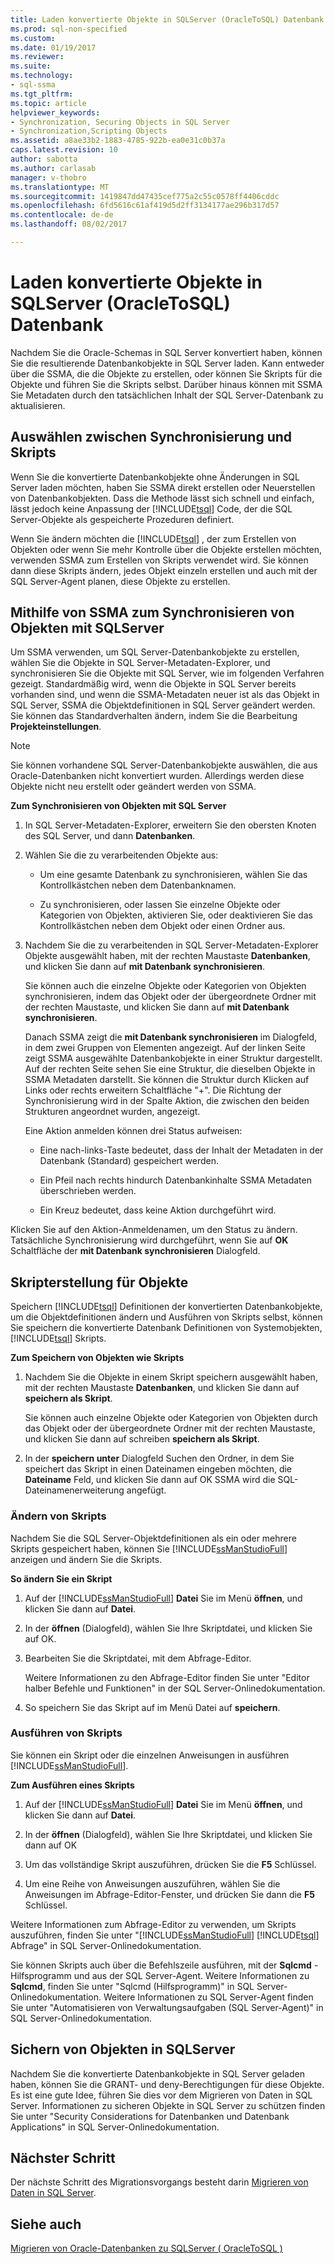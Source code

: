 ```yaml
---
title: Laden konvertierte Objekte in SQLServer (OracleToSQL) Datenbank | Microsoft Docs
ms.prod: sql-non-specified
ms.custom: 
ms.date: 01/19/2017
ms.reviewer: 
ms.suite: 
ms.technology:
- sql-ssma
ms.tgt_pltfrm: 
ms.topic: article
helpviewer_keywords:
- Synchronization, Securing Objects in SQL Server
- Synchronization,Scripting Objects
ms.assetid: a8ae33b2-1883-4785-922b-ea0e31c0b37a
caps.latest.revision: 10
author: sabotta
ms.author: carlasab
manager: v-thobro
ms.translationtype: MT
ms.sourcegitcommit: 1419847dd47435cef775a2c55c0578ff4406cddc
ms.openlocfilehash: 6fd5616c61af419d5d2ff3134177ae296b317d57
ms.contentlocale: de-de
ms.lasthandoff: 08/02/2017

---
```

# <a name="loading-converted-database-objects-into-sql-server-oracletosql"></a>Laden konvertierte Objekte in SQLServer (OracleToSQL) Datenbank
Nachdem Sie die Oracle-Schemas in SQL Server konvertiert haben, können Sie die resultierende Datenbankobjekte in SQL Server laden. Kann entweder über die SSMA, die die Objekte zu erstellen, oder können Sie Skripts für die Objekte und führen Sie die Skripts selbst. Darüber hinaus können mit SSMA Sie Metadaten durch den tatsächlichen Inhalt der SQL Server-Datenbank zu aktualisieren.  
  
## <a name="choosing-between-synchronization-and-scripts"></a>Auswählen zwischen Synchronisierung und Skripts  
Wenn Sie die konvertierte Datenbankobjekte ohne Änderungen in SQL Server laden möchten, haben Sie SSMA direkt erstellen oder Neuerstellen von Datenbankobjekten. Dass die Methode lässt sich schnell und einfach, lässt jedoch keine Anpassung der [!INCLUDE[tsql](../../includes/tsql_md.md)] Code, der die SQL Server-Objekte als gespeicherte Prozeduren definiert.  
  
Wenn Sie ändern möchten die [!INCLUDE[tsql](../../includes/tsql_md.md)] , der zum Erstellen von Objekten oder wenn Sie mehr Kontrolle über die Objekte erstellen möchten, verwenden SSMA zum Erstellen von Skripts verwendet wird. Sie können dann diese Skripts ändern, jedes Objekt einzeln erstellen und auch mit der SQL Server-Agent planen, diese Objekte zu erstellen.  
  
## <a name="using-ssma-to-synchronize-objects-with-sql-server"></a>Mithilfe von SSMA zum Synchronisieren von Objekten mit SQLServer  
Um SSMA verwenden, um SQL Server-Datenbankobjekte zu erstellen, wählen Sie die Objekte in SQL Server-Metadaten-Explorer, und synchronisieren Sie die Objekte mit SQL Server, wie im folgenden Verfahren gezeigt. Standardmäßig wird, wenn die Objekte in SQL Server bereits vorhanden sind, und wenn die SSMA-Metadaten neuer ist als das Objekt in SQL Server, SSMA die Objektdefinitionen in SQL Server geändert werden. Sie können das Standardverhalten ändern, indem Sie die Bearbeitung **Projekteinstellungen**.  
  
> [!NOTE]  
> Sie können vorhandene SQL Server-Datenbankobjekte auswählen, die aus Oracle-Datenbanken nicht konvertiert wurden. Allerdings werden diese Objekte nicht neu erstellt oder geändert werden von SSMA.  
  
**Zum Synchronisieren von Objekten mit SQL Server**  
  
1.  In SQL Server-Metadaten-Explorer, erweitern Sie den obersten Knoten des SQL Server, und dann **Datenbanken**.  
  
2.  Wählen Sie die zu verarbeitenden Objekte aus:  
  
    -   Um eine gesamte Datenbank zu synchronisieren, wählen Sie das Kontrollkästchen neben dem Datenbanknamen.  
  
    -   Zu synchronisieren, oder lassen Sie einzelne Objekte oder Kategorien von Objekten, aktivieren Sie, oder deaktivieren Sie das Kontrollkästchen neben dem Objekt oder einen Ordner aus.  
  
3.  Nachdem Sie die zu verarbeitenden in SQL Server-Metadaten-Explorer Objekte ausgewählt haben, mit der rechten Maustaste **Datenbanken**, und klicken Sie dann auf **mit Datenbank synchronisieren**.  
  
    Sie können auch die einzelne Objekte oder Kategorien von Objekten synchronisieren, indem das Objekt oder der übergeordnete Ordner mit der rechten Maustaste, und klicken Sie dann auf **mit Datenbank synchronisieren**.  
  
    Danach SSMA zeigt die **mit Datenbank synchronisieren** im Dialogfeld, in dem zwei Gruppen von Elementen angezeigt. Auf der linken Seite zeigt SSMA ausgewählte Datenbankobjekte in einer Struktur dargestellt. Auf der rechten Seite sehen Sie eine Struktur, die dieselben Objekte in SSMA Metadaten darstellt. Sie können die Struktur durch Klicken auf Links oder rechts erweitern Schaltfläche "+". Die Richtung der Synchronisierung wird in der Spalte Aktion, die zwischen den beiden Strukturen angeordnet wurden, angezeigt.  
  
    Eine Aktion anmelden können drei Status aufweisen:  
  
    -   Eine nach-links-Taste bedeutet, dass der Inhalt der Metadaten in der Datenbank (Standard) gespeichert werden.  
  
    -   Ein Pfeil nach rechts hindurch Datenbankinhalte SSMA Metadaten überschrieben werden.  
  
    -   Ein Kreuz bedeutet, dass keine Aktion durchgeführt wird.  
  
Klicken Sie auf den Aktion-Anmeldenamen, um den Status zu ändern. Tatsächliche Synchronisierung wird durchgeführt, wenn Sie auf **OK** Schaltfläche der **mit Datenbank synchronisieren** Dialogfeld.  
  
## <a name="scripting-objects"></a>Skripterstellung für Objekte  
Speichern [!INCLUDE[tsql](../../includes/tsql_md.md)] Definitionen der konvertierten Datenbankobjekte, um die Objektdefinitionen ändern und Ausführen von Skripts selbst, können Sie speichern die konvertierte Datenbank Definitionen von Systemobjekten, [!INCLUDE[tsql](../../includes/tsql_md.md)] Skripts.  
  
**Zum Speichern von Objekten wie Skripts**  
  
1.  Nachdem Sie die Objekte in einem Skript speichern ausgewählt haben, mit der rechten Maustaste **Datenbanken**, und klicken Sie dann auf **speichern als Skript**.  
  
    Sie können auch einzelne Objekte oder Kategorien von Objekten durch das Objekt oder der übergeordnete Ordner mit der rechten Maustaste, und klicken Sie dann auf schreiben **speichern als Skript**.  
  
2.  In der **speichern unter** Dialogfeld Suchen den Ordner, in dem Sie speichert das Skript in einen Dateinamen eingeben möchten, die **Dateiname** Feld, und klicken Sie dann auf OK SSMA wird die SQL-Dateinamenerweiterung angefügt.  
  
### <a name="modifying-scripts"></a>Ändern von Skripts  
Nachdem Sie die SQL Server-Objektdefinitionen als ein oder mehrere Skripts gespeichert haben, können Sie [!INCLUDE[ssManStudioFull](../../includes/ssmanstudiofull_md.md)] anzeigen und ändern Sie die Skripts.  
  
**So ändern Sie ein Skript**  
  
1.  Auf der [!INCLUDE[ssManStudioFull](../../includes/ssmanstudiofull_md.md)] **Datei** Sie im Menü **öffnen**, und klicken Sie dann auf **Datei**.  
  
2.  In der **öffnen** (Dialogfeld), wählen Sie Ihre Skriptdatei, und klicken Sie auf OK.
  
3.  Bearbeiten Sie die Skriptdatei, mit dem Abfrage-Editor.  
  
    Weitere Informationen zu den Abfrage-Editor finden Sie unter "Editor halber Befehle und Funktionen" in der SQL Server-Onlinedokumentation.  
  
4.  So speichern Sie das Skript auf im Menü Datei auf **speichern**.  
  
### <a name="running-scripts"></a>Ausführen von Skripts  
Sie können ein Skript oder die einzelnen Anweisungen in ausführen [!INCLUDE[ssManStudioFull](../../includes/ssmanstudiofull_md.md)].  
  
**Zum Ausführen eines Skripts**  
  
1.  Auf der [!INCLUDE[ssManStudioFull](../../includes/ssmanstudiofull_md.md)] **Datei** Sie im Menü **öffnen**, und klicken Sie dann auf **Datei**.  
  
2.  In der **öffnen** (Dialogfeld), wählen Sie Ihre Skriptdatei, und klicken Sie dann auf OK  
  
3.  Um das vollständige Skript auszuführen, drücken Sie die **F5** Schlüssel.  
  
4.  Um eine Reihe von Anweisungen auszuführen, wählen Sie die Anweisungen im Abfrage-Editor-Fenster, und drücken Sie dann die **F5** Schlüssel.  
  
Weitere Informationen zum Abfrage-Editor zu verwenden, um Skripts auszuführen, finden Sie unter "[!INCLUDE[ssManStudioFull](../../includes/ssmanstudiofull_md.md)] [!INCLUDE[tsql](../../includes/tsql_md.md)] Abfrage" in SQL Server-Onlinedokumentation.  
  
Sie können Skripts auch über die Befehlszeile ausführen, mit der **Sqlcmd** -Hilfsprogramm und aus der SQL Server-Agent. Weitere Informationen zu **Sqlcmd**, finden Sie unter "Sqlcmd (Hilfsprogramm)" in SQL Server-Onlinedokumentation. Weitere Informationen zu SQL Server-Agent finden Sie unter "Automatisieren von Verwaltungsaufgaben (SQL Server-Agent)" in SQL Server-Onlinedokumentation.  
  
## <a name="securing-objects-in-sql-server"></a>Sichern von Objekten in SQLServer  
Nachdem Sie die konvertierte Datenbankobjekte in SQL Server geladen haben, können Sie die GRANT- und deny-Berechtigungen für diese Objekte. Es ist eine gute Idee, führen Sie dies vor dem Migrieren von Daten in SQL Server. Informationen zu sicheren Objekte in SQL Server zu schützen finden Sie unter "Security Considerations for Datenbanken und Datenbank Applications" in SQL Server-Onlinedokumentation.  
  
## <a name="next-step"></a>Nächster Schritt  
Der nächste Schritt des Migrationsvorgangs besteht darin [Migrieren von Daten in SQL Server](http://msdn.microsoft.com/en-us/e23c5268-41ed-4e55-9fe7-a11376202a13).  
  
## <a name="see-also"></a>Siehe auch  
[Migrieren von Oracle-Datenbanken zu SQLServer &#40; OracleToSQL &#41;](../../ssma/oracle/migrating-oracle-databases-to-sql-server-oracletosql.md)  
  

